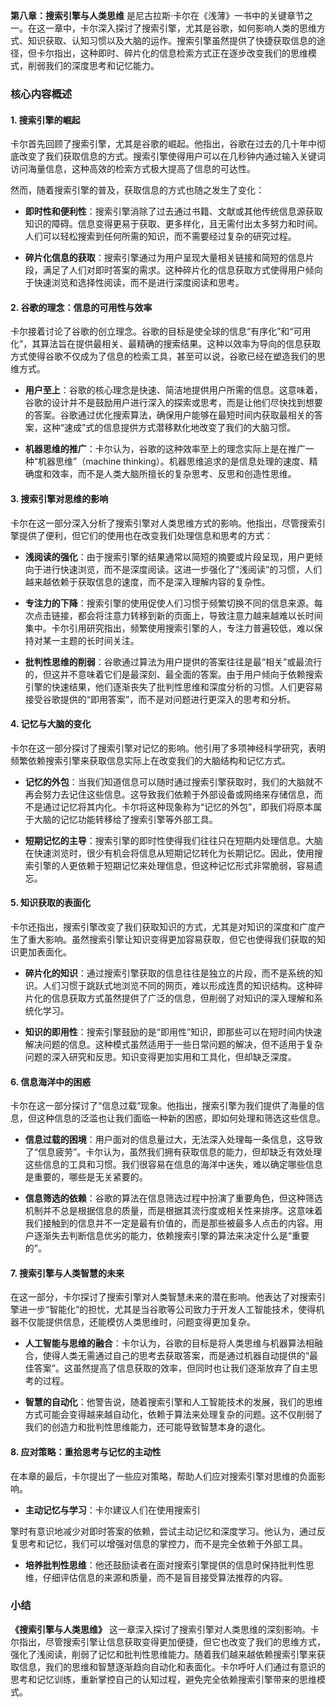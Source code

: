 **第八章：搜索引擎与人类思维** 是尼古拉斯·卡尔在《浅薄》一书中的关键章节之一。在这一章中，卡尔深入探讨了搜索引擎，尤其是谷歌，如何影响人类的思维方式、知识获取、认知习惯以及大脑的运作。搜索引擎虽然提供了快捷获取信息的途径，但卡尔指出，这种即时、碎片化的信息检索方式正在逐步改变我们的思维模式，削弱我们的深度思考和记忆能力。

### 核心内容概述

#### 1. **搜索引擎的崛起**
卡尔首先回顾了搜索引擎，尤其是谷歌的崛起。他指出，谷歌在过去的几十年中彻底改变了我们获取信息的方式。搜索引擎使得用户可以在几秒钟内通过输入关键词访问海量信息，这种高效的检索方式极大提高了信息的可达性。

然而，随着搜索引擎的普及，获取信息的方式也随之发生了变化：
- **即时性和便利性**：搜索引擎消除了过去通过书籍、文献或其他传统信息源获取知识的障碍。信息变得更易于获取、更多样化，且无需付出太多努力和时间。人们可以轻松搜索到任何所需的知识，而不需要经过复杂的研究过程。
  
- **碎片化信息的获取**：搜索引擎通过为用户呈现大量相关链接和简短的信息片段，满足了人们对即时答案的需求。这种碎片化的信息获取方式使得用户倾向于快速浏览和选择性阅读，而不是进行深度阅读和思考。

#### 2. **谷歌的理念：信息的可用性与效率**
卡尔接着讨论了谷歌的创立理念。谷歌的目标是使全球的信息“有序化”和“可用化”，其算法旨在提供最相关、最精确的搜索结果。这种以效率为导向的信息获取方式使得谷歌不仅成为了信息的检索工具，甚至可以说，谷歌已经在塑造我们的思维方式。

- **用户至上**：谷歌的核心理念是快速、简洁地提供用户所需的信息。这意味着，谷歌的设计并不是鼓励用户进行深入的探索或思考，而是让他们尽快找到想要的答案。谷歌通过优化搜索算法，确保用户能够在最短时间内获取最相关的答案，这种“速成”式的信息提供方式潜移默化地改变了我们的大脑习惯。
  
- **机器思维的推广**：卡尔认为，谷歌的这种效率至上的理念实际上是在推广一种“机器思维”（machine thinking）。机器思维追求的是信息处理的速度、精确度和效率，而不是人类大脑所擅长的复杂思考、反思和创造性思维。

#### 3. **搜索引擎对思维的影响**
卡尔在这一部分深入分析了搜索引擎对人类思维方式的影响。他指出，尽管搜索引擎提供了便利，但它们的使用也在改变我们处理信息和思考的方式：

- **浅阅读的强化**：由于搜索引擎的结果通常以简短的摘要或片段呈现，用户更倾向于进行快速浏览，而不是深度阅读。这进一步强化了“浅阅读”的习惯，人们越来越依赖于获取信息的速度，而不是深入理解内容的复杂性。
  
- **专注力的下降**：搜索引擎的使用促使人们习惯于频繁切换不同的信息来源。每次点击链接，都会将注意力转移到新的页面上，导致注意力越来越难以长时间集中。卡尔引用研究指出，频繁使用搜索引擎的人，专注力普遍较低，难以保持对某一主题的长时间关注。

- **批判性思维的削弱**：谷歌通过算法为用户提供的答案往往是最“相关”或最流行的，但这并不意味着它们是最深刻、最全面的答案。由于用户倾向于依赖搜索引擎的快速结果，他们逐渐丧失了批判性思维和深度分析的习惯。人们更容易接受谷歌提供的“即用答案”，而不是对问题进行更深入的思考和分析。

#### 4. **记忆与大脑的变化**
卡尔在这一部分探讨了搜索引擎对记忆的影响。他引用了多项神经科学研究，表明频繁依赖搜索引擎来获取信息实际上在改变我们的大脑结构和记忆方式。

- **记忆的外包**：当我们知道信息可以随时通过搜索引擎获取时，我们的大脑就不再会努力去记住这些信息。这导致我们依赖于外部设备或网络来存储信息，而不是通过记忆将其内化。卡尔将这种现象称为“记忆的外包”，即我们将原本属于大脑的记忆功能转移给了搜索引擎等外部工具。
  
- **短期记忆的主导**：搜索引擎的即时性使得我们往往只在短期内处理信息。大脑在快速浏览时，很少有机会将信息从短期记忆转化为长期记忆。因此，使用搜索引擎的人更依赖于短期记忆来处理信息，但这种记忆形式非常脆弱，容易遗忘。

#### 5. **知识获取的表面化**
卡尔还指出，搜索引擎改变了我们获取知识的方式，尤其是对知识的深度和广度产生了重大影响。虽然搜索引擎让知识变得更加容易获取，但它也使得我们获取的知识更加表面化。

- **碎片化的知识**：通过搜索引擎获取的信息往往是独立的片段，而不是系统的知识。人们习惯于跳跃式地浏览不同的网页，难以形成连贯的知识结构。这种碎片化的信息获取方式虽然提供了广泛的信息，但削弱了对知识的深入理解和系统化学习。
  
- **知识的即用性**：搜索引擎鼓励的是“即用性”知识，即那些可以在短时间内快速解决问题的信息。这种模式虽然适用于一些日常问题的解决，但不适用于复杂问题的深入研究和反思。知识变得更加实用和工具化，但却缺乏深度。

#### 6. **信息海洋中的困惑**
卡尔在这一部分探讨了“信息过载”现象。他指出，搜索引擎为我们提供了海量的信息，但这种信息的泛滥也让我们面临一种新的困惑，即如何处理和筛选这些信息。

- **信息过载的困境**：用户面对的信息量过大，无法深入处理每一条信息，这导致了“信息疲劳”。卡尔认为，虽然我们拥有获取信息的能力，但却缺乏有效处理这些信息的工具和习惯。我们很容易在信息的海洋中迷失，难以确定哪些信息是重要的，哪些是无关紧要的。

- **信息筛选的依赖**：谷歌的算法在信息筛选过程中扮演了重要角色，但这种筛选机制并不总是根据信息的质量，而是根据其流行度或相关性来排序。这意味着我们接触到的信息并不一定是最有价值的，而是那些被最多人点击的内容。用户逐渐失去判断信息优劣的能力，依赖搜索引擎的算法来决定什么是“重要的”。

#### 7. **搜索引擎与人类智慧的未来**
在这一部分，卡尔探讨了搜索引擎对人类智慧未来的潜在影响。他表达了对搜索引擎进一步“智能化”的担忧，尤其是当谷歌等公司致力于开发人工智能技术，使得机器不仅能提供信息，还能模仿人类思维时，问题变得更加复杂。

- **人工智能与思维的融合**：卡尔认为，谷歌的目标是将人类思维与机器算法相融合，使得人类无需通过自己的思考去获取答案，而是通过机器自动提供的“最佳答案”。这虽然提高了信息获取的效率，但同时也让我们逐渐放弃了自主思考的过程。

- **智慧的自动化**：他警告说，随着搜索引擎和人工智能技术的发展，我们的思维方式可能会变得越来越自动化，依赖于算法来处理复杂的问题。这不仅削弱了我们的创造力和批判性思维能力，还可能导致智慧本身的退化。

#### 8. **应对策略：重拾思考与记忆的主动性**
在本章的最后，卡尔提出了一些应对策略，帮助人们应对搜索引擎对思维的负面影响。

- **主动记忆与学习**：卡尔建议人们在使用搜索引

擎时有意识地减少对即时答案的依赖，尝试主动记忆和深度学习。他认为，通过反复思考和记忆，我们可以增强对信息的掌控力，而不是完全依赖于外部工具。

- **培养批判性思维**：他还鼓励读者在面对搜索引擎提供的信息时保持批判性思维，仔细评估信息的来源和质量，而不是盲目接受算法推荐的内容。

### 小结
**《搜索引擎与人类思维》** 这一章深入探讨了搜索引擎对人类思维的深刻影响。卡尔指出，尽管搜索引擎让信息获取变得更加便捷，但它也改变了我们的思维方式，强化了浅阅读，削弱了记忆和批判性思维能力。随着我们越来越依赖搜索引擎来获取信息，我们的思维和智慧逐渐趋向自动化和表面化。卡尔呼吁人们通过有意识的思考和记忆训练，重新掌控自己的认知过程，避免完全依赖搜索引擎带来的思维模式。